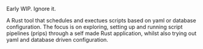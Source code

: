 Early WIP. Ignore it.

A Rust tool that schedules and exectues scripts based on yaml or database configuration. The focus is on exploring, setting up and running script pipelines (prips) through a self made Rust application, whilst also trying out yaml and database driven configuration.
